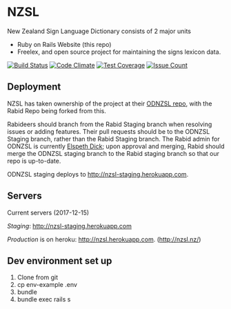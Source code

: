 # NZSL

New Zealand Sign Language Dictionary consists of 2 major units
* Ruby on Rails Website (this repo)
* Freelex, and open source project for maintaining the signs lexicon data.

[![Build Status](https://travis-ci.org/rabid/nzsl-online.svg?branch=master)](https://travis-ci.org/rabid/nzsl-online)
[![Code Climate](https://codeclimate.com/github/rabid/nzsl-online/badges/gpa.svg)](https://codeclimate.com/github/rabid/nzsl-online)
[![Test Coverage](https://codeclimate.com/github/rabid/nzsl-online/badges/coverage.svg)](https://codeclimate.com/github/rabid/nzsl-online/coverage)
[![Issue Count](https://codeclimate.com/github/rabid/nzsl-online/badges/issue_count.svg)](https://codeclimate.com/github/rabid/nzsl-online)

## Deployment

NZSL has taken ownership of the project at their [ODNZSL repo](https://github.com/ODNZSL/nzsl-online), with the Rabid Repo being forked from this.

Rabideers should branch from the Rabid Staging branch when resolving issues or adding features. Their pull requests should be to the ODNZSL Staging branch, rather than the Rabid Staging branch. The Rabid admin for ODNZSL is currently [Elspeth Dick](elspeth@rabidtech.co.nz); upon approval and merging, Rabid should merge the ODNZSL staging branch to the Rabid staging branch so that our repo is up-to-date.

ODNZSL staging deploys to http://nzsl-staging.herokuapp.com.

## Servers

Current servers (2017-12-15)

*Staging*: http://nzsl-staging.herokuapp.com

*Production* is on  heroku: http://nzsl.herokuapp.com. (http://nzsl.nz/)


## Dev environment set up

1. Clone from git
1. cp env-example .env
1. bundle
1. bundle exec rails s

